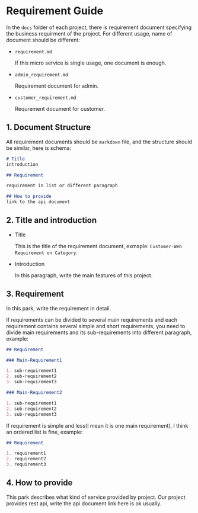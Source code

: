 # Requirement Guide

In the `docs` folder of each project, there is requirement document specifying the business requirment of the project.
For different usage, name of document should be different:

* `requirement.md`

   If this micro service is single usage, one document is enough.

* `admin_requirement.md`

  Requirement document for admin.

* `customer_requirement.md`

  Requrement document for customer.

## 1. Document Structure

All requirement documents should be `markdown` file, and the structure should be similar, here is schema:

```markdown
# Title
introduction

## Requirement

requirement in list or different paragraph

## How to provide
link to the api document
```

## 2. Title and introduction

* Title

  This is the title of the requirement document, exmaple: `Customer-Web Requirement on Category`.

* Introduction

  In this paragraph, write the main features of this project.

## 3. Requirement

In this park, write the requirement in detail.

If requirements can be divided to several main requirements and each requirement contains several simple and short requirements,
you need to divide main requirements and its sub-requirements into different paragraph, example:

```markdown
## Requirement

### Main-Requirement1

1. sub-requirement1
2. sub-requirement2
3. sub-requirement3

### Main-Requirement2

1. sub-requirement1
2. sub-requirement2
3. sub-requirement3
```

If requirement is simple and less(I mean it is one main requirement), I think an ordered list is fine, example:

```markdown
## Requirement

1. requirement1
2. requirement2
3. requirement3
```

## 4. How to provide

This park describes what kind of service provided by project.
Our project provides rest api, write the api document link here is ok usually.